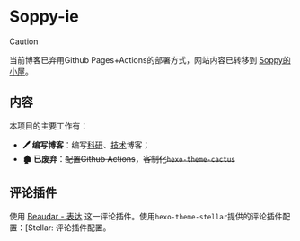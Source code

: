 # Soppy-ie

> [!CAUTION]
>
> 当前博客已弃用Github Pages+Actions的部署方式，网站内容已转移到 [Soppy的小屋](https://note.soppy.site)。

## 内容

本项目的主要工作有：

* **🖊️ 编写博客**：编写<u>科研</u>、<u>技术</u>博客；
* **🏚️ 已废弃**：~~配置Github Actions~~，~~客制化`hexo-theme-cactus`~~

## 评论插件

使用 [Beaudar - 表达](https://beaudar.lipk.org/) 这一评论插件。使用`hexo-theme-stellar`提供的评论插件配置：[Stellar: 评论插件配置。